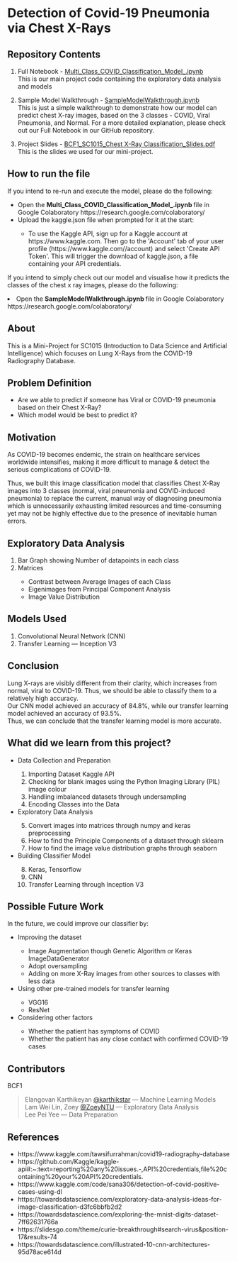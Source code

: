 # Detection of Covid-19 Pneumonia via Chest X-Rays

## Repository Contents
1. Full Notebook - [Multi_Class_COVID_Classification_Model_.ipynb](https://github.com/karthikstar/SC1015Project/blob/main/Multi_Class_COVID_Classification_Model_.ipynb) <br>
  This is our main project code containing the exploratory data analysis and models

2. Sample Model Walkthrough - [SampleModelWalkthrough.ipynb](https://github.com/karthikstar/SC1015-Project/blob/main/SampleModelWalkthrough.ipynb)<br>
  This is just a simple walkthrough to demonstrate how our model can predict chest X-ray images, based on the 3 classes - COVID, Viral Pneumonia, and Normal. For a more detailed explanation, please check out our Full Notebook in our GitHub repository.

3. Project Slides - [BCF1_SC1015_Chest X-Ray Classification_Slides.pdf](https://github.com/karthikstar/SC1015-Project/blob/main/BCF1_SC1015_Chest%20X-Ray%20Classification_Slides.pdf) <br>
  This is the slides we used for our mini-project.

## How to run the file
If you intend to re-run and execute the model, please do the following:
<ul> 
  <li> Open the <b> Multi_Class_COVID_Classification_Model_.ipynb </b> file in Google Colaboratory https://research.google.com/colaboratory/ </li>
  <li> Upload the kaggle.json file when prompted for it at the start:  </li>
  <ul> 
    <li> To use the Kaggle API, sign up for a Kaggle account at https://www.kaggle.com. Then go to the 'Account' tab of your user profile (https://www.kaggle.com/<username>/account) and select 'Create API Token'. This will trigger the download of kaggle.json, a file containing your API credentials. </li>
  </ul>
</ul>

If you intend to simply check out our model and visualise how it predicts the classes of the chest x ray images, please do the following:
<li> Open the <b> SampleModelWalkthrough.ipynb </b> file in Google Colaboratory https://research.google.com/colaboratory/ </li>

## About
This is a Mini-Project for SC1015 (Introduction to Data Science and Artificial Intelligence) which focuses on Lung X-Rays from the COVID-19 Radiography Database.

## Problem Definition
<ul> 
  <li> Are we able to predict if someone has Viral or COVID-19 pneumonia based on their Chest X-Ray? </li>
  <li> Which model would be best to predict it? </li>
</ul>
 
## Motivation
As COVID-19 becomes endemic, the strain on healthcare services worldwide intensifies, making it more difficult to manage & detect the serious complications of COVID-19. <br>

Thus, we built this image classification model that classifies Chest X-Ray images into 3 classes (normal, viral pneumonia and COVID-induced pneumonia) to replace the current, manual way of diagnosing pneumonia which is unnecessarily exhausting limited resources and time-consuming yet may not be highly effective due to the presence of inevitable human errors.

## Exploratory Data Analysis
<ol> 
  <li> Bar Graph showing Number of datapoints in each class </li>
  <li> Matrices </li>
  <ul>
    <li> Contrast between Average Images of each Class </li>
    <li> Eigenimages from Principal Component Analysis </li>
    <li> Image Value Distribution </li>
  </ul>
</ol>

## Models Used
<ol> 
  <li> Convolutional Neural Network (CNN) </li>
  <li> Transfer Learning — Inception V3 </li>
</ol>

## Conclusion
Lung X-rays are visibly different from their clarity, which increases from normal, viral to COVID-19. Thus, we should be able to classify them to a relatively high accuracy. <br>
Our CNN model achieved an accuracy of 84.8%, while our transfer learning model achieved an accuracy of 93.5%. <br>
Thus, we can conclude that the transfer learning model is more accurate.

## What did we learn from this project?
<ul>
  <li> Data Collection and Preparation </li>
    <ol type = "1">
      <li> Importing Dataset Kaggle API </li>
      <li> Checking for blank images using the Python Imaging Library (PIL) image colour </li>
      <li> Handling imbalanced datasets through undersampling </li>
      <li> Encoding Classes into the Data </li>
    </ol>
  <li> Exploratory Data Analysis </li>
    <ol type = "1" , start = "5">
      <li> Convert images into matrices through numpy and keras preprocessing </li>
      <li> How to find the Principle Components of a dataset through sklearn </li>
      <li> How to find the image value distribution graphs through seaborn </li>
    </ol>
  <li> Building Classifier Model </li>
    <ol type = "1", start="8">
      <li> Keras, Tensorflow </li>
      <li> CNN </li>
      <li> Transfer Learning through Inception V3 </li>
    </ol>
</ul>

## Possible Future Work
In the future, we could improve our classifier by:
<ul>
  <li> Improving the dataset </li>
    <ul>
      <li> Image Augmentation though Genetic Algorithm or Keras ImageDataGenerator </li>
      <li> Adopt oversampling </li>
      <li> Adding on more X-Ray images from other sources to classes with less data </li>
    </ul>
  <li> Using other pre-trained models for transfer learning </li>
    <ul> 
      <li> VGG16 </li>
      <li> ResNet </li>
    </ul>
  <li> Considering other factors </li>
    <ul>
      <li> Whether the patient has symptoms of COVID </li>
      <li> Whether the patient has any close contact with confirmed COVID-19 cases </li>
    </ul>
</ul>
     
## Contributors
BCF1
> Elangovan Karthikeyan [@karthikstar](https://github.com/karthikstar) — Machine Learning Models <br>
> Lam Wei Lin, Zoey [@ZoeyNTU](https://github.com/ZoeyNTU) — Exploratory Data Analysis <br>
> Lee Pei Yee — Data Preparation

## References
<ul>
  <li> https://www.kaggle.com/tawsifurrahman/covid19-radiography-database </li>
  <li> https://github.com/Kaggle/kaggle-api#:~:text=reporting%20any%20issues.-,API%20credentials,file%20containing%20your%20API%20credentials. </li>
  <li> https://www.kaggle.com/code/sana306/detection-of-covid-positive-cases-using-dl </li>
  <li> https://towardsdatascience.com/exploratory-data-analysis-ideas-for-image-classification-d3fc6bbfb2d2 </li>
  <li> https://towardsdatascience.com/exploring-the-mnist-digits-dataset-7ff62631766a </li>
  <li> https://slidesgo.com/theme/curie-breakthrough#search-virus&position-17&results-74 </li>
  <li> https://towardsdatascience.com/illustrated-10-cnn-architectures-95d78ace614d </li>
</ul>
